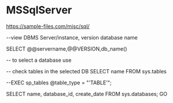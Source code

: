 # MSSqlServer


https://sample-files.com/misc/sql/


--view DBMS Server/instance, version database name

SELECT @@servername,@@VERSION,db_name()

-- to select a database
use <DBName>

-- check tables in the selected DB
SELECT name FROM sys.tables

--EXEC sp_tables @table_type = "'TABLE'";

SELECT name, database_id, create_date
FROM sys.databases;
GO
